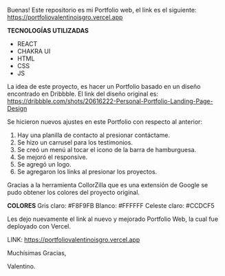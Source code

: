Buenas! Este repositorio es mi Portfolio web, el link es el siguiente: https://portfoliovalentinoisgro.vercel.app

**TECNOLOGÍAS UTILIZADAS**
- REACT
- CHAKRA UI
- HTML
- CSS
- JS

La idea de este proyecto, es hacer un Portfolio basado en un diseño encontrado en Dribbble. El link del diseño original es: https://dribbble.com/shots/20616222-Personal-Portfolio-Landing-Page-Design

Se hicieron nuevos ajustes en este Portfolio con respecto al anterior:

1) Hay una planilla de contacto al presionar contáctame.
2) Se hizo un carrusel para los testimonios.
3) Se creó un menú al tocar el icono de la barra de hamburguesa.
4) Se mejoró el responsive.
5) Se agregó un logo.
6) Se agregaron los links al presionar los proyectos.

Gracias a la herramienta CollorZilla que es una extensión de Google se pudo obtener los colores del proyecto original.

**COLORES**
Gris claro: #F8F9FB
Blanco: #FFFFFF
Celeste claro: #CCDCF5

Les dejo nuevamente el link al nuevo y mejorado Portfolio Web, la cual fue deployado con Vercel.

LINK: https://portfoliovalentinoisgro.vercel.app

Muchísimas Gracias,

Valentino.

